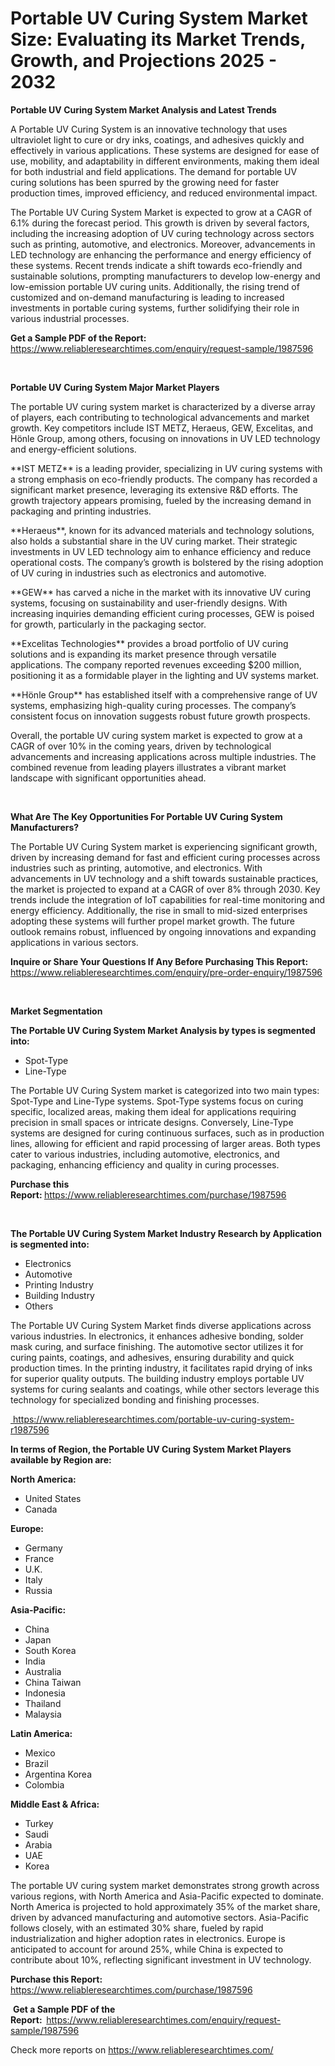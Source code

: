 <p><h1>Portable UV Curing System Market Size: Evaluating its Market Trends, Growth, and Projections 2025 - 2032</h1></p><p><strong>Portable UV Curing System Market Analysis and Latest Trends</strong></p>
<p><p>A Portable UV Curing System is an innovative technology that uses ultraviolet light to cure or dry inks, coatings, and adhesives quickly and effectively in various applications. These systems are designed for ease of use, mobility, and adaptability in different environments, making them ideal for both industrial and field applications. The demand for portable UV curing solutions has been spurred by the growing need for faster production times, improved efficiency, and reduced environmental impact.</p><p>The Portable UV Curing System Market is expected to grow at a CAGR of 6.1% during the forecast period. This growth is driven by several factors, including the increasing adoption of UV curing technology across sectors such as printing, automotive, and electronics. Moreover, advancements in LED technology are enhancing the performance and energy efficiency of these systems. Recent trends indicate a shift towards eco-friendly and sustainable solutions, prompting manufacturers to develop low-energy and low-emission portable UV curing units. Additionally, the rising trend of customized and on-demand manufacturing is leading to increased investments in portable curing systems, further solidifying their role in various industrial processes.</p></p>
<p><strong>Get a Sample PDF of the Report:&nbsp;</strong> <a href="https://www.reliableresearchtimes.com/enquiry/request-sample/1987596?utm_campaign=2453&utm_medium=2&utm_source=Github&utm_content=ia&utm_term=20022025&utm_id=portable-uv-curing-system">https://www.reliableresearchtimes.com/enquiry/request-sample/1987596</a></p>
<p>&nbsp;</p>
<p><strong>Portable UV Curing System Major Market Players</strong></p>
<p><p>The portable UV curing system market is characterized by a diverse array of players, each contributing to technological advancements and market growth. Key competitors include IST METZ, Heraeus, GEW, Excelitas, and Hönle Group, among others, focusing on innovations in UV LED technology and energy-efficient solutions.</p><p>**IST METZ** is a leading provider, specializing in UV curing systems with a strong emphasis on eco-friendly products. The company has recorded a significant market presence, leveraging its extensive R&D efforts. The growth trajectory appears promising, fueled by the increasing demand in packaging and printing industries.</p><p>**Heraeus**, known for its advanced materials and technology solutions, also holds a substantial share in the UV curing market. Their strategic investments in UV LED technology aim to enhance efficiency and reduce operational costs. The company’s growth is bolstered by the rising adoption of UV curing in industries such as electronics and automotive.</p><p>**GEW** has carved a niche in the market with its innovative UV curing systems, focusing on sustainability and user-friendly designs. With increasing inquiries demanding efficient curing processes, GEW is poised for growth, particularly in the packaging sector.</p><p>**Excelitas Technologies** provides a broad portfolio of UV curing solutions and is expanding its market presence through versatile applications. The company reported revenues exceeding $200 million, positioning it as a formidable player in the lighting and UV systems market.</p><p>**Hönle Group** has established itself with a comprehensive range of UV systems, emphasizing high-quality curing processes. The company’s consistent focus on innovation suggests robust future growth prospects.</p><p>Overall, the portable UV curing system market is expected to grow at a CAGR of over 10% in the coming years, driven by technological advancements and increasing applications across multiple industries. The combined revenue from leading players illustrates a vibrant market landscape with significant opportunities ahead.</p></p>
<p>&nbsp;</p>
<p><strong>What Are The Key Opportunities For Portable UV Curing System Manufacturers?</strong></p>
<p><p>The Portable UV Curing System market is experiencing significant growth, driven by increasing demand for fast and efficient curing processes across industries such as printing, automotive, and electronics. With advancements in UV technology and a shift towards sustainable practices, the market is projected to expand at a CAGR of over 8% through 2030. Key trends include the integration of IoT capabilities for real-time monitoring and energy efficiency. Additionally, the rise in small to mid-sized enterprises adopting these systems will further propel market growth. The future outlook remains robust, influenced by ongoing innovations and expanding applications in various sectors.</p></p>
<p><strong>Inquire or Share Your Questions If Any Before Purchasing This Report:</strong> <a href="https://www.reliableresearchtimes.com/enquiry/pre-order-enquiry/1987596?utm_campaign=2453&utm_medium=2&utm_source=Github&utm_content=ia&utm_term=20022025&utm_id=portable-uv-curing-system">https://www.reliableresearchtimes.com/enquiry/pre-order-enquiry/1987596</a></p>
<p>&nbsp;</p>
<p><strong>Market Segmentation</strong></p>
<p><strong>The Portable UV Curing System Market Analysis by types is segmented into:</strong></p>
<p><ul><li>Spot-Type</li><li>Line-Type</li></ul></p>
<p><p>The Portable UV Curing System market is categorized into two main types: Spot-Type and Line-Type systems. Spot-Type systems focus on curing specific, localized areas, making them ideal for applications requiring precision in small spaces or intricate designs. Conversely, Line-Type systems are designed for curing continuous surfaces, such as in production lines, allowing for efficient and rapid processing of larger areas. Both types cater to various industries, including automotive, electronics, and packaging, enhancing efficiency and quality in curing processes.</p></p>
<p><strong>Purchase this Report:&nbsp;</strong><a href="https://www.reliableresearchtimes.com/purchase/1987596?utm_campaign=2453&utm_medium=2&utm_source=Github&utm_content=ia&utm_term=20022025&utm_id=portable-uv-curing-system">https://www.reliableresearchtimes.com/purchase/1987596</a></p>
<p>&nbsp;</p>
<p><strong>The Portable UV Curing System Market Industry Research by Application is segmented into:</strong></p>
<p><ul><li>Electronics</li><li>Automotive</li><li>Printing Industry</li><li>Building Industry</li><li>Others</li></ul></p>
<p><p>The Portable UV Curing System Market finds diverse applications across various industries. In electronics, it enhances adhesive bonding, solder mask curing, and surface finishing. The automotive sector utilizes it for curing paints, coatings, and adhesives, ensuring durability and quick production times. In the printing industry, it facilitates rapid drying of inks for superior quality outputs. The building industry employs portable UV systems for curing sealants and coatings, while other sectors leverage this technology for specialized bonding and finishing processes.</p></p>
<p><a href="https://www.reliableresearchtimes.com/portable-uv-curing-system-r1987596?utm_campaign=2453&utm_medium=2&utm_source=Github&utm_content=ia&utm_term=20022025&utm_id=portable-uv-curing-system">&nbsp;https://www.reliableresearchtimes.com/portable-uv-curing-system-r1987596</a></p>
<p><strong>In terms of Region, the Portable UV Curing System Market Players available by Region are:</strong></p>
<p>
    <p> <strong> North America: </strong>
        <ul>
            <li>United States</li>
            <li>Canada</li>
        </ul>
        </p> 
    <p> <strong> Europe: </strong>
        <ul>
            <li>Germany</li>
            <li>France</li>
            <li>U.K.</li>
            <li>Italy</li>
            <li>Russia</li>
        </ul>
        </p> 
    <p> <strong> Asia-Pacific: </strong>
        <ul>
            <li>China</li>
            <li>Japan</li>
            <li>South Korea</li>
            <li>India</li>
            <li>Australia</li>
            <li>China Taiwan</li>
            <li>Indonesia</li>
            <li>Thailand</li>
            <li>Malaysia</li>
        </ul>
        </p> 
    <p> <strong> Latin America: </strong>
        <ul>
            <li>Mexico</li>
            <li>Brazil</li>
            <li>Argentina Korea</li>
            <li>Colombia</li>
        </ul>
        </p> 
    <p> <strong> Middle East & Africa: </strong>
        <ul>
            <li>Turkey</li>
            <li>Saudi</li>
            <li>Arabia</li>
            <li>UAE</li>
            <li>Korea</li>
        </ul>
    </p>
    </p>
<p><p>The portable UV curing system market demonstrates strong growth across various regions, with North America and Asia-Pacific expected to dominate. North America is projected to hold approximately 35% of the market share, driven by advanced manufacturing and automotive sectors. Asia-Pacific follows closely, with an estimated 30% share, fueled by rapid industrialization and higher adoption rates in electronics. Europe is anticipated to account for around 25%, while China is expected to contribute about 10%, reflecting significant investment in UV technology.</p></p>
<p><strong>Purchase this Report: </strong><a href="https://www.reliableresearchtimes.com/purchase/1987596?utm_campaign=2453&utm_medium=2&utm_source=Github&utm_content=ia&utm_term=20022025&utm_id=portable-uv-curing-system">https://www.reliableresearchtimes.com/purchase/1987596</a></p>
<p>&nbsp;<strong>Get a Sample PDF of the Report:&nbsp;&nbsp;</strong><a href="https://www.reliableresearchtimes.com/enquiry/request-sample/1987596?utm_campaign=2453&utm_medium=2&utm_source=Github&utm_content=ia&utm_term=20022025&utm_id=portable-uv-curing-system">https://www.reliableresearchtimes.com/enquiry/request-sample/1987596</a></p>
<p><strong></strong></p>
<p>Check more reports on <a href="https://www.reliableresearchtimes.com/?utm_campaign=2453&utm_medium=2&utm_source=Github&utm_content=ia&utm_term=20022025&utm_id=portable-uv-curing-system">https://www.reliableresearchtimes.com/</a></p>
